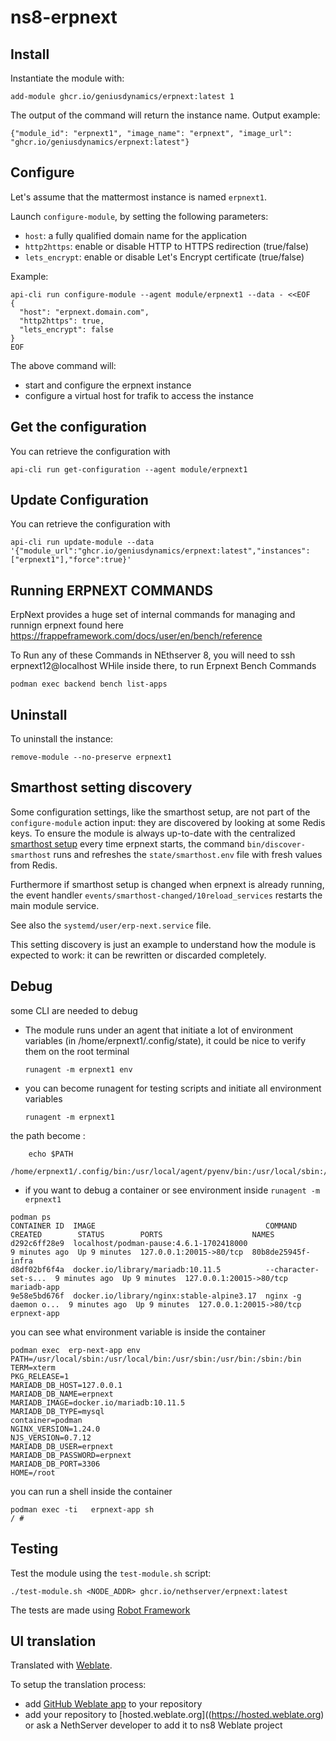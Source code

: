 # ns8-erpnext


## Install

Instantiate the module with:

```shell
add-module ghcr.io/geniusdynamics/erpnext:latest 1
```
    
The output of the command will return the instance name.
Output example:

    {"module_id": "erpnext1", "image_name": "erpnext", "image_url": "ghcr.io/geniusdynamics/erpnext:latest"}

## Configure

Let's assume that the mattermost instance is named `erpnext1`.

Launch `configure-module`, by setting the following parameters:
- `host`: a fully qualified domain name for the application
- `http2https`: enable or disable HTTP to HTTPS redirection (true/false)
- `lets_encrypt`: enable or disable Let's Encrypt certificate (true/false)


Example:

```
api-cli run configure-module --agent module/erpnext1 --data - <<EOF
{
  "host": "erpnext.domain.com",
  "http2https": true,
  "lets_encrypt": false
}
EOF
```

The above command will:
- start and configure the erpnext instance
- configure a virtual host for trafik to access the instance

## Get the configuration
You can retrieve the configuration with

```
api-cli run get-configuration --agent module/erpnext1
```

## Update Configuration
You can retrieve the configuration with

```
api-cli run update-module --data '{"module_url":"ghcr.io/geniusdynamics/erpnext:latest","instances":["erpnext1"],"force":true}'
```

## Running ERPNEXT COMMANDS
ErpNext provides a huge set of internal commands for managing and runnign erpnext found here
https://frappeframework.com/docs/user/en/bench/reference

To Run any of these Commands in NEthserver 8, you will need to 
    ssh erpnext12@localhost
WHile inside there, to run Erpnext Bench Commands
```
podman exec backend bench list-apps
```

## Uninstall

To uninstall the instance:

    remove-module --no-preserve erpnext1

## Smarthost setting discovery

Some configuration settings, like the smarthost setup, are not part of the
`configure-module` action input: they are discovered by looking at some
Redis keys.  To ensure the module is always up-to-date with the
centralized [smarthost
setup](https://nethserver.github.io/ns8-core/core/smarthost/) every time
erpnext starts, the command `bin/discover-smarthost` runs and refreshes
the `state/smarthost.env` file with fresh values from Redis.

Furthermore if smarthost setup is changed when erpnext is already
running, the event handler `events/smarthost-changed/10reload_services`
restarts the main module service.

See also the `systemd/user/erp-next.service` file.

This setting discovery is just an example to understand how the module is
expected to work: it can be rewritten or discarded completely.

## Debug

some CLI are needed to debug

- The module runs under an agent that initiate a lot of environment variables (in /home/erpnext1/.config/state), it could be nice to verify them
on the root terminal

    `runagent -m erpnext1 env`

- you can become runagent for testing scripts and initiate all environment variables
  
    `runagent -m erpnext1`

 the path become : 
```
    echo $PATH
    /home/erpnext1/.config/bin:/usr/local/agent/pyenv/bin:/usr/local/sbin:/usr/local/bin:/usr/sbin:/usr/bin:/usr/
```

- if you want to debug a container or see environment inside
 `runagent -m erpnext1`
 ```
podman ps
CONTAINER ID  IMAGE                                      COMMAND               CREATED        STATUS        PORTS                    NAMES
d292c6ff28e9  localhost/podman-pause:4.6.1-1702418000                          9 minutes ago  Up 9 minutes  127.0.0.1:20015->80/tcp  80b8de25945f-infra
d8df02bf6f4a  docker.io/library/mariadb:10.11.5          --character-set-s...  9 minutes ago  Up 9 minutes  127.0.0.1:20015->80/tcp  mariadb-app
9e58e5bd676f  docker.io/library/nginx:stable-alpine3.17  nginx -g daemon o...  9 minutes ago  Up 9 minutes  127.0.0.1:20015->80/tcp  erpnext-app
```

you can see what environment variable is inside the container
```
podman exec  erp-next-app env
PATH=/usr/local/sbin:/usr/local/bin:/usr/sbin:/usr/bin:/sbin:/bin
TERM=xterm
PKG_RELEASE=1
MARIADB_DB_HOST=127.0.0.1
MARIADB_DB_NAME=erpnext
MARIADB_IMAGE=docker.io/mariadb:10.11.5
MARIADB_DB_TYPE=mysql
container=podman
NGINX_VERSION=1.24.0
NJS_VERSION=0.7.12
MARIADB_DB_USER=erpnext
MARIADB_DB_PASSWORD=erpnext
MARIADB_DB_PORT=3306
HOME=/root
```

you can run a shell inside the container

```
podman exec -ti   erpnext-app sh
/ # 
```
## Testing

Test the module using the `test-module.sh` script:


    ./test-module.sh <NODE_ADDR> ghcr.io/nethserver/erpnext:latest

The tests are made using [Robot Framework](https://robotframework.org/)

## UI translation

Translated with [Weblate](https://hosted.weblate.org/projects/ns8/).

To setup the translation process:

- add [GitHub Weblate app](https://docs.weblate.org/en/latest/admin/continuous.html#github-setup) to your repository
- add your repository to [hosted.weblate.org]((https://hosted.weblate.org) or ask a NethServer developer to add it to ns8 Weblate project
